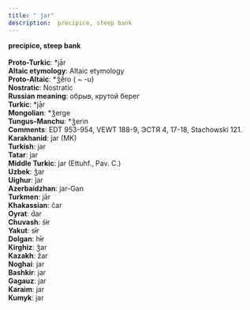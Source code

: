```yaml
---
title: " jar"
description:  precipice, steep bank
---
```

<p data-pagefind-weight="0.5">
<strong> precipice, steep bank</strong><br><br>
<strong>Proto-Turkic</strong>:  *jạ̄r<br>
<strong>Altaic etymology</strong>:  Altaic etymology<br>
<strong> Proto-Altaic</strong>:  *ǯḗro ( ~ -u)<br>
<strong>Nostratic</strong>:  Nostratic<br>
<strong>Russian meaning</strong>:  обрыв, крутой берег<br>
<strong>Turkic</strong>:  *jạ̄r<br>
<strong>Mongolian</strong>:  *ǯerge<br>
<strong>Tungus-Manchu</strong>:  *ǯerin<br>
<strong>Comments</strong>:  EDT 953-954, VEWT 188-9, ЭСТЯ 4, 17-18, Stachowski 121.<br>
<strong>Karakhanid</strong>:  jar (MK)<br>
<strong>Turkish</strong>:  jar<br>
<strong>Tatar</strong>:  jar<br>
<strong>Middle Turkic</strong>:  jar (Ettuhf., Pav. C.)<br>
<strong>Uzbek</strong>:  ǯar<br>
<strong>Uighur</strong>:  jar<br>
<strong>Azerbaidzhan</strong>:  jar-Gan<br>
<strong>Turkmen</strong>:  jār<br>
<strong>Khakassian</strong>:  čar<br>
<strong>Oyrat</strong>:  d́ar<br>
<strong>Chuvash</strong>:  śɨr<br>
<strong>Yakut</strong>:  sɨ̄r<br>
<strong>Dolgan</strong>:  hɨ̄r<br>
<strong>Kirghiz</strong>:  ǯar<br>
<strong>Kazakh</strong>:  žar<br>
<strong>Noghai</strong>:  jar<br>
<strong>Bashkir</strong>:  jar<br>
<strong>Gagauz</strong>:  jar<br>
<strong>Karaim</strong>:  jar<br>
<strong>Kumyk</strong>:  jar<br>

</p>

